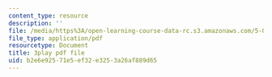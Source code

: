 ```yaml
---
content_type: resource
description: ''
file: /media/https%3A/open-learning-course-data-rc.s3.amazonaws.com/5-08j-biological-chemistry-ii-spring-2016/b2e6e92571e5ef32e3253a26af889d65_u5uvIbaIl3U.pdf
file_type: application/pdf
resourcetype: Document
title: 3play pdf file
uid: b2e6e925-71e5-ef32-e325-3a26af889d65
---
```

